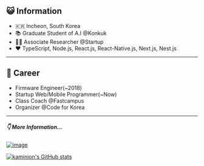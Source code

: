 ## 😺 Information
- 🇰🇷 Incheon, South Korea 
- 📚 Graduate Student of A.I @Konkuk
- 👨‍💻 Associate Researcher @Startup
- ❤️ TypeScript, Node.js, React.js, React-Native.js, Next.js, Nest.js

---

## 📑 Career
- Firmware Engineer(~2018)
- Startup Web/Mobile Programmer(~Now)
- Class Coach @Fastcampus
- Organizer @Code for Korea 

---

##### 👇 More Information...
[![image](https://img.shields.io/badge/rocketpunch-%EC%95%88%EC%A4%91%EC%9B%90-6F8DFF?style=flat&logo=apache%20rocketmq&labelColor=4E61FF&logoColor=ffffff)](https://www.rocketpunch.com/@0ba6267fe8ff422b)


[![kaminion's GitHub stats](https://github-readme-stats.vercel.app/api?username=kaminion)](https://github.com/kaminion)

